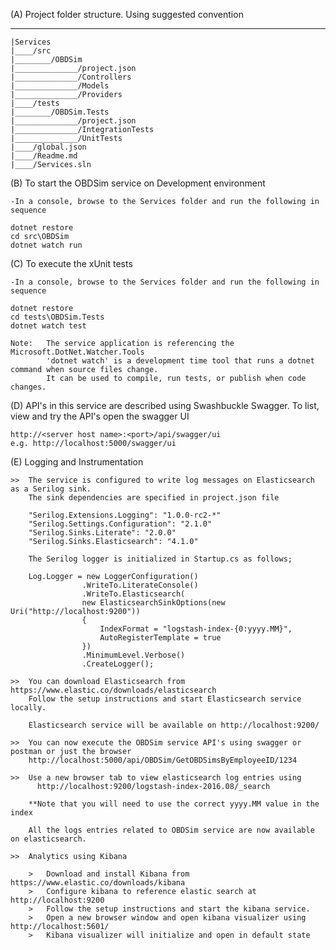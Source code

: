 (A) Project folder structure. Using suggested convention
   ___
    |Services
    |____/src
    |________/OBDSim
    |______________/project.json
    |______________/Controllers
    |______________/Models
    |______________/Providers
    |____/tests
    |________/OBDSim.Tests
    |______________/project.json
    |______________/IntegrationTests
    |______________/UnitTests
    |____/global.json
    |____/Readme.md
    |____/Services.sln

(B) To start the OBDSim service on Development environment

    -In a console, browse to the Services folder and run the following in sequence

    dotnet restore
    cd src\OBDSim
    dotnet watch run

(C) To execute the xUnit tests

    -In a console, browse to the Services folder and run the following in sequence

    dotnet restore
    cd tests\OBDSim.Tests
    dotnet watch test

    Note:   The service application is referencing the Microsoft.DotNet.Watcher.Tools
            'dotnet watch' is a development time tool that runs a dotnet command when source files change.
            It can be used to compile, run tests, or publish when code changes.

(D) API's in this service are described using Swashbuckle Swagger.
    To list, view and try the API's open the swagger UI

    http://<server host name>:<port>/api/swagger/ui
    e.g. http://localhost:5000/swagger/ui

(E) Logging and Instrumentation

    >>  The service is configured to write log messages on Elasticsearch as a Serilog sink.
        The sink dependencies are specified in project.json file

        "Serilog.Extensions.Logging": "1.0.0-rc2-*"
        "Serilog.Settings.Configuration": "2.1.0"
        "Serilog.Sinks.Literate": "2.0.0"
        "Serilog.Sinks.Elasticsearch": "4.1.0"

        The Serilog logger is initialized in Startup.cs as follows;
       
        Log.Logger = new LoggerConfiguration()
                    .WriteTo.LiterateConsole()
                    .WriteTo.Elasticsearch(
                    new ElasticsearchSinkOptions(new Uri("http://localhost:9200"))
                    {
                        IndexFormat = "logstash-index-{0:yyyy.MM}",
                        AutoRegisterTemplate = true
                    })
                    .MinimumLevel.Verbose()
                    .CreateLogger();

    >>  You can download Elasticsearch from https://www.elastic.co/downloads/elasticsearch
        Follow the setup instructions and start Elasticsearch service locally.

        Elasticsearch service will be available on http://localhost:9200/
        
    >>  You can now execute the OBDSim service API's using swagger or postman or just the browser
        http://localhost:5000/api/OBDSim/GetOBDSimsByEmployeeID/1234

    >>  Use a new browser tab to view elasticsearch log entries using 
          http://localhost:9200/logstash-index-2016.08/_search
          
        **Note that you will need to use the correct yyyy.MM value in the index
        
        All the logs entries related to OBDSim service are now available on elasticsearch.

    >>  Analytics using Kibana

        >   Download and install Kibana from https://www.elastic.co/downloads/kibana
        >   Configure kibana to reference elastic search at http://localhost:9200
        >   Follow the setup instructions and start the kibana service.
        >   Open a new browser window and open kibana visualizer using http://localhost:5601/
        >   Kibana visualizer will initialize and open in default state
        
